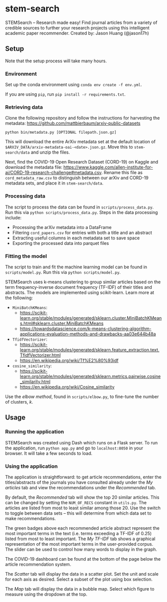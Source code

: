 # stem-search
STEMSearch – Research made easy! Find journal articles from a variety of credible sources to further your research projects using this intelligent academic paper recommender.
Created by: Jason Huang (@jason17h)

## Setup
Note that the setup process will take many hours.

### Environment
Set up the conda environment using `conda env create -f env.yml`. 

If you are using `pip`, run `pip install -r requirements.txt`.

### Retrieving data
Clone the following repository and follow the instructions for harvesting the metadata: 
https://github.com/mattbierbaum/arxiv-public-datasets

`python bin/metadata.py [OPTIONAL filepath.json.gz]`

This will download the entire ArXiv metadata set at the default location of 
`$ARXIV_DATA/arxiv-metadata-oai-<date>.json.gz`. Move this to `stem-search/data` and unzip the files.

Next, find the COVID-19 Open Research Dataset (CORD-19) on Kaggle and download the metadata file:
https://www.kaggle.com/allen-institute-for-ai/CORD-19-research-challenge#metadata.csv. Rename this file as 
`cord_metadata_raw.csv` to distinguish between our arXiv and CORD-19 metadata sets, and place it in `stem-search/data`.

### Processing data
The script to process the data can be found in `scripts/process_data.py`. Run this via `python scripts/process_data.py`.
Steps in the data processing include:
- Processing the arXiv metadata into a DataFrame
- Filtering `cord_papers.csv` for entries with both a title and an abstract
- Extracting useful columns in each metadata set to save space
- Exporting the processed data into parquet files

### Fitting the model
The script to train and fit the machine learning model can be found in `scripts/model.py`. 
Run this via `python scripts/model.py`.

STEMSearch uses k-means clustering to group similar articles based on the term frequency-inverse document frequency
(TF-IDF) of their titles and abstracts. The models are implemented using scikit-learn. Learn more at the following:
- `MiniBatchKMeans`: 
    - https://scikit-learn.org/stable/modules/generated/sklearn.cluster.MiniBatchKMeans.html#sklearn.cluster.MiniBatchKMeans
    - https://towardsdatascience.com/k-means-clustering-algorithm-applications-evaluation-methods-and-drawbacks-aa03e644b48a
- `TfidfVectorizer`: 
    - https://scikit-learn.org/stable/modules/generated/sklearn.feature_extraction.text.TfidfVectorizer.html
    - https://en.wikipedia.org/wiki/Tf%E2%80%93idf
- `cosine_similarity`: 
    - https://scikit-learn.org/stable/modules/generated/sklearn.metrics.pairwise.cosine_similarity.html
    - https://en.wikipedia.org/wiki/Cosine_similarity
    
Use the *elbow method*, found in `scripts/elbow.py`, to fine-tune the number of clusters, *k*.

## Usage

### Running the application
STEMSearch was created using Dash which runs on a Flask server. To run the application, run `python app.py` and go to
`localhost:8050` in your browser. It will take a few seconds to load.

### Using the application
The application is straightforward: to get article recommendations, enter the titles/abstracts of the journals you have
consulted already under the *My articles* tab and view the recommendations under the *Recommended* tab.

By default, the *Recommended* tab will show the top 20 similar articles. This can be changed by setting the `NUM_OF_RECS`
constant in `utils.py`. The articles are listed from most to least similar among those 20. Use the switch to toggle
between data sets – this will determine from which data set to make recommendations.

The green badges above each recommended article abstract represent the most important terms in the text (i.e. terms
exceeding a TF-IDF of 0.25) listed from most to least important. The *My TF-IDF* tab shows a graphical representation
of the most important terms in the user-provided corpus. The slider can be used to control how many words to display
in the graph.

The COVID-19 dashboard can be found at the bottom of the page below the article recommendation system. 

The *Scatter* tab will display the data in a scatter plot. Set the unit and scale for each axis as desired. 
Select a subset of the plot using box selection.

The *Map* tab will display the data in a bubble map. Select which figure to measure using the dropdown at the top.
